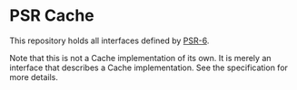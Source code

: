 PSR Cache
==

This repository holds all interfaces defined by
[PSR-6](http://www.php-fig.org/psr/psr-6/).

Note that this is not a Cache implementation of its own. It is merely an
interface that describes a Cache implementation. See the specification for more 
details.
